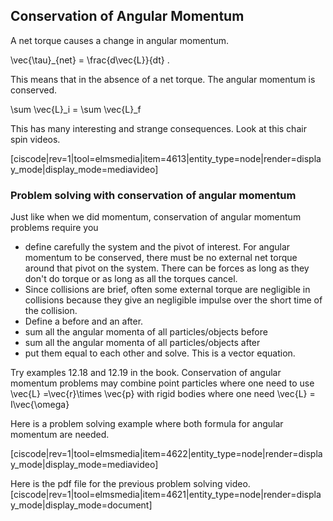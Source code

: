 ## Conservation of Angular Momentum

A net torque causes a change in angular momentum. 

<lrn-math>\vec{\tau}_{net} = \frac{d\vec{L}}{dt} </lrn-math>.

This means that in the absence of a net torque. The angular momentum is conserved. 

<lrn-math> \sum \vec{L}_i = \sum \vec{L}_f </lrn-math>

This has many interesting and strange consequences. Look at this chair spin videos. 

[ciscode|rev=1|tool=elmsmedia|item=4613|entity_type=node|render=display_mode|display_mode=mediavideo]

### Problem solving with conservation of angular momentum 

Just like when we did momentum, conservation of angular momentum problems require you

* define carefully the system and the pivot of interest. For angular momentum to be conserved, there must be no external net torque around that pivot on the system. There can be forces as long as they don't do torque or as long as all the torques cancel. 
* Since collisions are brief, often some external torque are negligible in collisions because they give an negligible impulse over the short time of the collision.
* Define a before and an after. 
* sum all the angular momenta of all particles/objects before 
* sum all the angular momenta of all particles/objects after
* put them equal to each other and solve. This is a vector equation.  

<lrndesign-sidenote label="Instructor Note" icon="bookmark" bg-color="#c2e5f2">
 Try examples 12.18 and 12.19 in the book. 
</lrndesign-sidenote>


<lrndesign-sidenote label="Instructor Note" icon="bookmark" bg-color="#c2e5f2">
Conservation of angular momentum problems may combine point particles where one need to use <lrn-math> \vec{L} =\vec{r}\times \vec{p} </lrn-math> with rigid bodies where one need <lrn-math>\vec{L} = I\vec{\omega}
</lrndesign-sidenote>

Here is a problem solving example where both formula for angular momentum are needed. 

[ciscode|rev=1|tool=elmsmedia|item=4622|entity_type=node|render=display_mode|display_mode=mediavideo]

Here is the pdf file for the previous problem solving video. [ciscode|rev=1|tool=elmsmedia|item=4621|entity_type=node|render=display_mode|display_mode=document]

